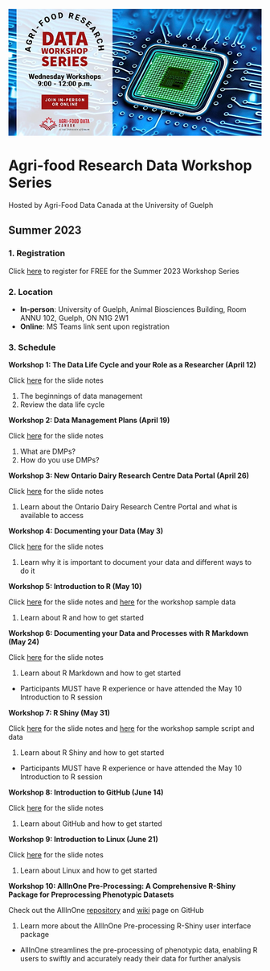 ![Agri-food Research Data Workshop Series](2023-Summer/src/2023-Summer-Banner.jpeg)
# Agri-food Research Data Workshop Series
Hosted by Agri-Food Data Canada at the University of Guelph

## Summer 2023

### 1. Registration
Click [here](https://www.eventbrite.ca/e/agri-food-research-data-workshop-series-tickets-600860870037) to register for FREE for the Summer 2023 Workshop Series

### 2. Location

- **In-person**: University of Guelph, Animal Biosciences Building, Room ANNU 102, Guelph, ON N1G 2W1
- **Online**: MS Teams link sent upon registration

### 3. Schedule
**Workshop 1: The Data Life Cycle and your Role as a Researcher (April 12)**

Click [here](2023-Summer/1%20-%20The%20Data%20Life%20Cycle%20and%20your%20role%20as%20a%20researcher/AgriFoodDataWorkshop_20230412.pdf) for the slide notes

1. The beginnings of data management
2. Review the data life cycle

**Workshop 2: Data Management Plans (April 19)**

Click [here](2023-Summer/2%20-%20Data%20Management%20Plans/AgriFoodDataWorkshop_20230419.pdf) for the slide notes

1. What are DMPs?
2. How do you use DMPs?

**Workshop 3: New Ontario Dairy Research Centre Data Portal (April 26)**

Click [here](2023-Summer/3%20-%20New%20ODRC%20Data%20Portal/AgriFoodDataWorkshop_20230426.pdf) for the slide notes

1. Learn about the Ontario Dairy Research Centre Portal and what is available to access

**Workshop 4: Documenting your Data (May 3)**

Click [here](2023-Summer/4%20-%20Documenting%20Your%20Data/AgriFoodDataWorkshop_20230503.pdf) for the slide notes

1. Learn why it is important to document your data and different ways to do it

**Workshop 5: Introduction to R (May 10)**

Click [here](2023-Summer/5%20-%20Introduction%20to%20R/AgriFoodDataWorkshop_20230510.pdf) for the slide notes and [here](https://github.com/agrifooddatacanada/Research-Data-Workshop-Series/tree/main/2023-Summer/5%20-%20Introduction%20to%20R) for the workshop sample data

1. Learn about R and how to get started

**Workshop 6: Documenting your Data and Processes with R Markdown (May 24)**

Click [here](2023-Summer/6%20-%20Documenting%20with%20R%20Markdown/AgriFoodDataWorkshop_20230524.pdf) for the slide notes

1. Learn about R Markdown and how to get started
* Participants MUST have R experience or have attended the May 10 Introduction to R session

**Workshop 7: R Shiny (May 31)**

Click [here](2023-Summer/7%20-%20Introduction%20to%20Shiny/AgriFoodDataWorkshop_20230531.pdf) for the slide notes and [here](https://github.com/agrifooddatacanada/Research-Data-Workshop-Series/tree/main/2023-Summer/7%20-%20Introduction%20to%20Shiny) for the workshop sample script and data

1. Learn about R Shiny and how to get started
* Participants MUST have R experience or have attended the May 10 Introduction to R session

**Workshop 8: Introduction to GitHub (June 14)**

Click [here](2023-Summer/8%20-%20Introduction%20to%20GitHub/AgriFoodDataWorkshop_20230614.pdf) for the slide notes

1. Learn about GitHub and how to get started

**Workshop 9: Introduction to Linux (June 21)**

Click [here](2023-Summer/9%20-%20Introduction%20to%20Linux/AgriFoodDataWorkshop_20230621.pdf) for the slide notes

1. Learn about Linux and how to get started

**Workshop 10: AllInOne Pre-Processing: A Comprehensive R-Shiny Package for Preprocessing Phenotypic Datasets**

Check out the AllInOne [repository](https://github.com/MohsenYN/AllInOne) and [wiki](https://github.com/MohsenYN/AllInOne/wiki) page on GitHub

1. Learn more about the AllInOne Pre-processing R-Shiny user interface package 

* AllInOne streamlines the pre-processing of phenotypic data, enabling R users to swiftly and accurately ready their data for further analysis

